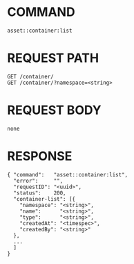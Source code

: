 # COMMAND

`asset::container:list`

# REQUEST PATH

```
GET /container/
GET /container/?namespace=<string>
```

# REQUEST BODY

```
none
```

# RESPONSE

```
{ "command":   "asset::container:list",
  "error":     "",
  "requestID": "<uuid>",
  "status":    200,
  "container-list": [{
    "namespace": "<string>",
    "name":      "<string>",
    "type":      "<string>",
    "createdAt": "<timespec>",
    "createdBy": "<string>"
  },
  ...
  ]
}
```
